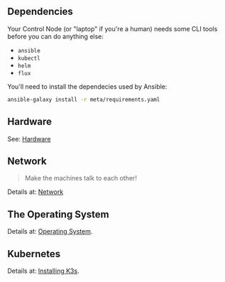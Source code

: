## Dependencies

Your Control Node (or "laptop" if you're a human) needs some CLI tools before you can do anything else:

- `ansible`
- `kubectl`
- `helm`
- `flux`

You'll need to install the dependecies used by Ansible:

```bash
ansible-galaxy install -r meta/requirements.yaml  
```

## Hardware

See: [Hardware](docs/hardware.md)

## Network

> Make the machines talk to each other!

Details at: [Network](docs/network.md)

## The Operating System

Details at: [Operating System](docs/operating-system.md).

## Kubernetes

Details at: [Installing K3s](docs/kubernetes.md).
